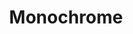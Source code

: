 ---
title: "Monochrome"
# meta description
description: "This is meta description"
# save as draft
draft: false
---